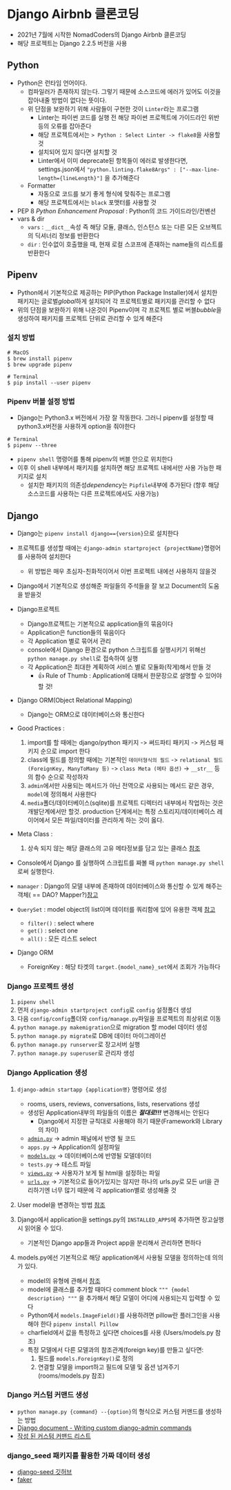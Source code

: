 # Django Airbnb 클론코딩
* 2021년 7월에 시작한 NomadCoders의 Django Airbnb 클론코딩
* 해당 프로젝트는 Django 2.2.5 버전을 사용

## Python
* Python은 런타임 언어이다.
    * 컴파일러가 존재하지 않는다. 그렇기 때문에 소스코드에 에러가 있어도 이것을 잡아내줄 방법이 없다는 뜻이다.
    * 위 단점을 보완하기 위해 사람들이 구현한 것이 `Linter`라는 프로그램
        * Linter는 파이썬 코드를 실행 전 해당 파이썬 프로젝트에 가이드라인 위반 등의 오류를 잡아준다
        * 해당 프로젝트에서는 `> Python : Select Linter -> flake8`을 사용할 것
        * 설치되어 있지 않다면 설치할 것
        * Linter에서 이미 deprecate된 항목들이 에러로 발생한다면, settings.json에서
            `"python.linting.flake8Args" : ["--max-line-length={lineLength}"]`
            을 추가해준다
    * Formatter
        * 자동으로 코드를 보기 좋게 형식에 맞춰주는 프로그램
        * 해당 프로젝트에서는 `black` 포맷터를 사용할 것
* PEP 8 *Python Enhancement Proposal* : Python의 코드 가이드라인/컨벤션
* vars & dir
    * `vars` : `__dict__`속성 즉 해당 모듈, 클래스, 인스턴스 또는 다른 모든 오브젝트의 딕셔너리 정보를 반환한다
    * `dir` : 인수없이 호출했을 때, 현재 로컬 스코프에 존재하는 name들의 리스트를 반환한다

## Pipenv
* Python에서 기본적으로 제공하는 PIP(Python Package Installer)에서 설치한 패키지는 글로벌*global*하게 설치되어 각 프로젝트별로 패키지를 관리할 수 없다
* 위의 단점을 보완하기 위해 나온것이 Pipenv이며 각 프로젝트 별로 버블*bubble*을 생성하여 패키지를 프로젝트 단위로 관리할 수 있게 해준다

### 설치 방법
```shell
# MacOS
$ brew install pipenv
$ brew upgrade pipenv

# Terminal
$ pip install --user pipenv
```

### Pipenv 버블 설정 방법
* Django는 Python3.x 버전에서 가장 잘 작동한다. 그러니 pipenv를 설정할 때 python3.x버전을 사용하게 option을 줘야한다

```shell
# Terminal
$ pipenv --three
```

* `pipenv shell` 명령어를 통해 pipenv의 버블 안으로 위치한다
* 이후 이 shell 내부에서 패키지를 설치하면 해당 프로젝트 내에서만 사용 가능한 패키지로 설치
    * 설치한 패키지의 의존성*dependency*는 `Pipfile`내부에 추가된다 (향후 해당 소스코드를 사용하는 다른 프로젝트에서도 사용가능)

## Django
* Django는 `pipenv install django=={version}`으로 설치한다
* 프로젝트를 생성할 때에는 `django-admin startproject {projectName}`명령어를 사용하여 설치한다
    * 위 방법은 매우 초심자-친화적이어서 이번 프로젝트 내에선 사용하지 않을것
* Django에서 기본적으로 생성해준 파일들의 주석들을 잘 보고 Document의 도움을 받을것
* Django프로젝트 
    * Django프로젝트는 기본적으로 application들의 묶음이다
    * Application은 function들의 묶음이다
    * 각 Application 별로 묶어서 관리
    * console에서 Django 환경으로 python 스크립트를 실행시키기 위해선 `python manage.py shell`로 접속하여 실행
    * 각 Application은 최대한 계획하여 서비스 별로 모듈화(작게)해서 만들 것
        * :thumbsup: Rule of Thumb : Application에 대해서 한문장으로 설명할 수 있어야 할 것!
* Django ORM(Object Relational Mapping)
    * Django는 ORM으로 데이터베이스와 통신한다

* Good Practices :
    1. import를 할 때에는 django/python 패키지 -> 써드파티 패키지 -> 커스텀 패키지 순으로 import 한다
    2. class에 필드를 정의할 때에는 기본적인 `데이터형식의 필드` -> `relational 필드(ForeignKey, ManyToMany 등)` -> `class Meta (메타 옵션)` -> `__str__` 등의 함수 순으로 작성하자
    3. `admin`에서만 사용되는 메서드가 아닌 전역으로 사용되는 메서드 같은 경우, `model`에 정의해서 사용한다
    4. `media`폴더/데이터베이스(sqlite)를 프로젝트 디렉터리 내부에서 작업하는 것은 개발단계에서만 할것. production 단계에서는 특정 스토리지/데이터베이스 레이어에서 모든 파일/데이터를 관리하게 하는 것이 옳다.

* Meta Class : 
    1. 상속 되지 않는 해당 클래스의 고유 메타정보를 담고 있는 클래스 [참조](https://docs.djangoproject.com/en/3.2/ref/models/options/)

* Console에서 Django 를 실행하여 스크립트를 짜볼 때 `python manage.py shell` 로써 실행한다.
* `manager` : Django의 모델 내부에 존재하여 데이터베이스와 통신할 수 있게 해주는 객체( == DAO? Mapper?)[참고](https://docs.djangoproject.com/en/3.2/topics/db/queries/)
* `QuerySet` : model object의 list이며 데이터를 쿼리함에 있어 유용한 객체 [참고](https://docs.djangoproject.com/en/3.2/ref/models/querysets/)
    * `filter()` : select where
    * `get()` : select one
    * `all()` : 모든 리스트 select
* Django ORM
    * ForeignKey : 해당 타겟의 `target.{model_name}_set`에서 조회가 가능하다

### Django 프로젝트 생성
1. `pipenv shell`
2. 먼저 `django-admin startproject config`로 `config` 설정폴더 생성
3. 다음 `config/config`폴더와 `config/manage.py`파일을 프로젝트의 최상위로 이동
4. `python manage.py makemigration`으로 migration 할 model 데이터 생성 
5. `python manage.py migrate`로 DB에 데이터 마이그레이션
6. `python manage.py runserver`로 장고서버 실행
7. `python manage.py superuser`로 관리자 생성

### Django Application 생성
1. `django-admin startapp {application명}` 명령어로 생성
    * rooms, users, reviews, conversations, lists, reservations 생성
    * 생성된 Application내부의 파일들의 이름은 ***절대로!!!*** 변경해서는 안된다 
        * Django에서 지정한 규칙대로 사용해야 하기 때문(Framework와 Library의 차이)
    * [`admin.py`](./ADMIN.PY.md) -> admin 패널에서 반영 될 코드
    * `apps.py` -> Application의 설정파일
    * [`models.py`](./MODELS.PY.md) -> 데이터베이스에 반영될 모델데이터
    * `tests.py` -> 테스트 파일
    * [`views.py`](./VIEWS.PY.md) -> 사용자가 보게 될 html을 설정하는 파일
    * [`urls.py`](./URLS.PY.md) -> 기본적으로 들어가있지는 않지만 하나의 urls.py로 모든 url을 관리하기엔 너무 많기 때문에 각 application별로 생성해줄 것

2. User model을 변경하는 방법 [참조](https://docs.djangoproject.com/en/2.2/topics/auth/customizing/#substituting-a-custom-user-model)

3. Django에서 application을 settings.py의 `INSTALLED_APPS`에 추가하면 장고실행 시 읽어올 수 있다.
    * 기본적인 Django app들과 Project app을 분리해서 관리하면 편하다

4. models.py에선 기본적으로 해당 application에서 사용될 모델을 정의하는데 의의가 있다.
    * model의 유형에 관해서 [참조](https://docs.djangoproject.com/en/3.2/ref/models/fields/)
    * model에 클래스를 추가할 때마다 comment block `""" {model description} """` 을 추가해서 해당 모델이 어디에 사용되는지 입력할 수 있다
    * Python에서 `models.ImageField()`를 사용하려면 pillow란 플러그인을 사용해야 한다
    ``` pipenv install Pillow ```
    * charfield에서 값을 특정하고 싶다면 choices를 사용 (Users/models.py 참조)
    * 특정 모델에서 다른 모델과의 참조관계(foreign key)를 만들고 싶다면:
        1. 필드를 `models.ForeignKey()`로 정의
        2. 연결할 모델을 import하고 필드에 모델 및 옵션 넘겨주기 (rooms/models.py 참조)

### Django 커스텀 커맨드 생성
* `python manage.py {command} --{option}`의 형식으로 커스텀 커맨드를 생성하는 방법
* [Django document - Writing custom django-admin commands](https://docs.djangoproject.com/en/3.2/howto/custom-management-commands/)
* [작성 된 커스텀 커맨드 리스트](./rooms/management/commands)

### django_seed 패키지를 활용한 가짜 데이터 생성
* [django-seed 깃허브](https://github.com/Brobin/django-seed)
* [faker](https://faker.readthedocs.io/en/master/)